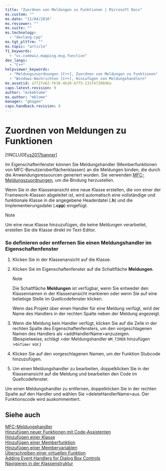 ```yaml
---
title: "Zuordnen von Meldungen zu Funktionen | Microsoft Docs"
ms.custom: ""
ms.date: "11/04/2016"
ms.reviewer: ""
ms.suite: ""
ms.technology: 
  - "devlang-cpp"
ms.tgt_pltfrm: ""
ms.topic: "article"
f1_keywords: 
  - "vc.codewiz.mapping.msg.function"
dev_langs: 
  - "C++"
helpviewer_keywords: 
  - "Meldungszuordnungen [C++], Zuordnen von Meldungen zu Funktionen"
  - "Windows-Nachrichten [C++], Hinzufügen von Meldungshandlern"
ms.assetid: a7727a62-f638-4b20-b7f5-131f47200d6a
caps.latest.revision: 9
author: "mikeblome"
ms.author: "mblome"
manager: "ghogen"
caps.handback.revision: 9
---
```

# Zuordnen von Meldungen zu Funktionen
[!INCLUDE[vs2017banner](../../assembler/inline/includes/vs2017banner.md)]

Im Eigenschaftenfenster können Sie Meldungshandler \(Memberfunktionen von MFC\-Benutzeroberflächenklassen\) an die Meldungen binden, die durch die Anwendungsressourcen generiert wurden.  Sie verwenden [MFC\-Meldungszuordnungen](../../mfc/messages-and-commands-in-the-framework.md), um die Bindung herzustellen.  
  
 Wenn Sie in der Klassenansicht eine neue Klasse erstellen, die von einer der Framework\-Klassen abgeleitet ist, wird automatisch eine vollständige und funktionale Klasse in die angegebene Headerdatei \(**.h**\) und die Implementierungsdatei \(**.cpp**\) eingefügt.  
  
> [!NOTE]
>  Um eine neue Klasse hinzuzufügen, die keine Meldungen verarbeitet, erstellen Sie die Klasse direkt im Text\-Editor.  
  
### So definieren oder entfernen Sie einen Meldungshandler im Eigenschaftenfenster  
  
1.  Klicken Sie in der Klassenansicht auf die Klasse.  
  
2.  Klicken Sie im Eigenschaftenfenster auf die Schaltfläche **Meldungen**.  
  
    > [!NOTE]
    >  Die Schaltfläche **Meldungen** ist verfügbar, wenn Sie entweder den Klassennamen in der Klassenansicht markieren oder wenn Sie auf eine beliebige Stelle im Quellcodefenster klicken.  
  
     Wenn das Projekt über einen Handler für eine Meldung verfügt, wird der Name des Handlers in der rechten Spalte neben der Meldung angezeigt.  
  
3.  Wenn die Meldung kein Handler verfügt, klicken Sie auf die Zelle in der rechten Spalte des Eigenschaftenfensters, um den vorgeschlagenen Namen des Handlers als \<addHandlerName\>anzuzeigen. \(Beispielweise, schlägt \<der Meldungshandler `WM_TIMER` hinzufügen \>`OnTimer` vor.\)  
  
4.  Klicken Sie auf den vorgeschlagenen Namen, um der Funktion Stubcode hinzuzufügen.  
  
5.  Um einen Meldungshandler zu bearbeiten, doppelklicken Sie in der Klassenansicht auf die Meldung und bearbeiten den Code im Quellcodefenster.  
  
 Um einen Meldungshandler zu entfernen, doppelklicken Sie in der rechten Spalte auf den Handler und wählen Sie \<deleteHandlerName\>aus.  Der Funktionscode wird auskommentiert.  
  
## Siehe auch  
 [MFC\-Meldungshandler](../../mfc/reference/adding-an-mfc-message-handler.md)   
 [Hinzufügen neuer Funktionen mit Code\-Assistenten](../../ide/adding-functionality-with-code-wizards-cpp.md)   
 [Hinzufügen einer Klasse](../../ide/adding-a-class-visual-cpp.md)   
 [Hinzufügen einer Memberfunktion](../../ide/adding-a-member-function-visual-cpp.md)   
 [Hinzufügen einer Membervariablen](../../ide/adding-a-member-variable-visual-cpp.md)   
 [Überschreiben einer virtuellen Funktion](../../ide/overriding-a-virtual-function-visual-cpp.md)   
 [Adding Event Handlers for Dialog Box Controls](../../mfc/adding-event-handlers-for-dialog-box-controls.md)   
 [Navigieren in der Klassenstruktur](../../ide/navigating-the-class-structure-visual-cpp.md)
